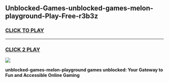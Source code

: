 
## Unblocked-Games-unblocked-games-melon-playground-Play-Free-r3b3z
<h3>
<a href="https://premium76.site?title=unblocked-games-melon-playground&ref=23A">CLICK TO PLAY</a></h3>
<hr>

<h3>
<a href="https://premium76.site?title=unblocked-games-melon-playground&ref=23A">CLICK 2 PLAY</a>
  
</h3>

<a href="https://premium76.site?title=unblocked-games-melon-playground&ref=23A"><img src="https://clearcache.store/games.png"></a>


**unblocked-games-melon-playground games unblocked: Your Gateway to Fun and Accessible Online Gaming**
